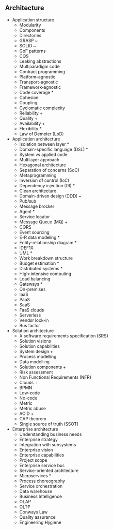 ## Architecture

- Application structure
  - Modularity
  - Components
  - Directories
  - GRASP ~
  - SOLID ~
  - GoF patterns
  - CQS
  - Leaking abstractions
  - Multiparadigm code
  - Contract programming
  - Platform-agnostic
  - Transport-agnostic
  - Framework-agnostic
  - Code coverage \*
  - Cohesion
  - Coupling
  - Cyclomatic complexity
  - Reliability +
  - Quality +
  - Availability +
  - Flexibility \*
  - Law of Demeter (LoD)
- Application architecture
  - Isolation between layer \*
  - Domain-specific language (DSL) \*
  - System vs applied code
  - Multilayer approach
  - Hexagonal architecture
  - Separation of concerns (SoC)
  - Metaprogramming
  - Inversion of control (IoC)
  - Dependency injection (DI) \*
  - Clean architecture
  - Domain-driven design (DDD) ~
  - Pub/sub
  - Message brocker
  - Agent \*
  - Service locator
  - Message Queue (MQ) +
  - CQRS
  - Event sourcing
  - E-R data modeling \*
  - Entity-relationship diagram \*
  - IDEF1X
  - UML \*
  - Work breakdown structure
  - Budget estimation \*
  - Distributed systems \*
  - High-intensive computing
  - Load balancing
  - Gateways \*
  - On-premises
  - IaaS
  - PaaS
  - SaaS
  - FaaS clouds
  - Serverless
  - Vendor lock-in
  - Bus factor
- Solution architecture
  - A software requirements specification (SRS)
  - Solution visions
  - Solution capabilities
  - System design +
  - Process modelling
  - Data modelling
  - Solution components +
  - Risk assessment
  - Non Functional Requirements (NFR)
  - Clouds +
  - BPMN
  - Low-code
  - No-code
  - Metric
  - Metric abuse
  - ACID +
  - CAP theorem
  - Single source of truth (SSOT)
- Enterprise architecture
  - Understanding business needs
  - Enterprise strategy
  - Integration with subsystems
  - Enterprise vision
  - Enterprise capabilities
  - Project scope
  - Enterprise service bus
  - Service-oriented architecture
  - Microservices \*
  - Process choreography
  - Service orchestration
  - Data warehouse
  - Business Intelligence
  - OLAP
  - OLTP
  - Conways Law
  - Quality assurance
  - Engineering Hygiene
